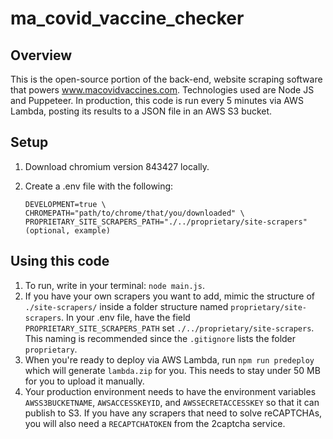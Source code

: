 # ma_covid_vaccine_checker

## Overview

This is the open-source portion of the back-end, website scraping software that powers www.macovidvaccines.com. Technologies used are Node JS and Puppeteer. In production, this code is run every 5 minutes via AWS Lambda, posting its results to a JSON file in an AWS S3 bucket.

## Setup

1.  Download chromium version 843427 locally.
1.  Create a .env file with the following:

        DEVELOPMENT=true \
        CHROMEPATH="path/to/chrome/that/you/downloaded" \
        PROPRIETARY_SITE_SCRAPERS_PATH="./../proprietary/site-scrapers" (optional, example)

## Using this code

1. To run, write in your terminal: `node main.js`.
1. If you have your own scrapers you want to add, mimic the structure of `./site-scrapers/` inside a folder structure named `proprietary/site-scrapers`. In your .env file, have the field `PROPRIETARY_SITE_SCRAPERS_PATH` set `./../proprietary/site-scrapers`. This naming is recommended since the `.gitignore` lists the folder `proprietary`.
1. When you're ready to deploy via AWS Lambda, run `npm run predeploy` which will generate `lambda.zip` for you. This needs to stay under 50 MB for you to upload it manually.
1. Your production environment needs to have the environment variables `AWSS3BUCKETNAME`, `AWSACCESSKEYID`, and `AWSSECRETACCESSKEY` so that it can publish to S3. If you have any scrapers that need to solve reCAPTCHAs, you will also need a `RECAPTCHATOKEN` from the 2captcha service.
